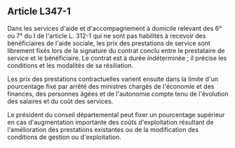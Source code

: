 ## Article L347-1

Dans les services d'aide et d'accompagnement à domicile relevant des 6° ou 7° du I de l'article L. 312-1 qui
ne sont pas habilités à recevoir des bénéficiaires de l'aide sociale, les prix des prestations de service sont
librement fixés lors de la signature du contrat conclu entre le prestataire de service et le bénéficiaire. Le
contrat est à durée indéterminée ; il précise les conditions et les modalités de sa résiliation.

Les prix des prestations contractuelles varient ensuite dans la limite d'un pourcentage fixé par arrêté des
ministres chargés de l'économie et des finances, des personnes âgées et de l'autonomie compte tenu de
l'évolution des salaires et du coût des services.

Le président du conseil départemental peut fixer un pourcentage supérieur en cas d'augmentation importante
des coûts d'exploitation résultant de l'amélioration des prestations existantes ou de la modification des
conditions de gestion ou d'exploitation.


